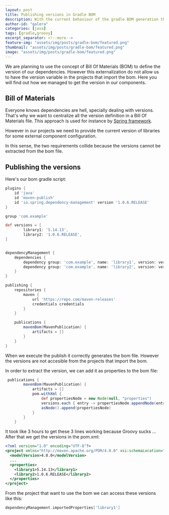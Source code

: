 ```yaml
---
layout: post
title: Publishing versions in Gradle BOM
description: With the current behaviour of the gradle BOM generation the version of the dependencies are not available from the client project. In this article we make it available.
author-id: "galera"
categories: [java]
tags: [gradle,groovy]
excerpt_separator: <!--more-->
feature-img: "assets/img/posts/gradle-bom/featured.png"
thumbnail: "assets/img/posts/gradle-bom/featured.png"
image: "assets/img/posts/gradle-bom/featured.png"
---
```

<p>We are planning to use the concept of Bill Of Materials (BOM) to define the version of our dependencies. However this externalization do not allow us to have the version variable in the projects that import the bom. Here you will find out how we managed to get the version in our components.</p>
<p><!--more--></p>
<h2>Bill of Materials</h2>
Everyone knows dependencies are hell, specially dealing with versions. That's why we want to centralize all the version definition in a Bill Of Materials file. This approach is used for instance by <a href="https://spring.io/blog/2015/02/23/better-dependency-management-for-gradle">Spring framework</a>.

However in our projects we need to provide the current version of libraries for some external component configuration.

In this sense, the two requirements collide because the versions cannot be extracted from the bom file.

<h2>Publishing the versions</h2>

Here's our bom gradle script:

```groovy
plugins {
    id 'java'
    id 'maven-publish'
    id 'io.spring.dependency-management' version '1.0.6.RELEASE'
}

group 'com.example'

def versions = [
        library1: '5.14.13',
        library2: '1.0.6.RELEASE',  
]


dependencyManagement {
    dependencies {
        dependency group: 'com.example', name: 'library1', version: versions.library1
        dependency group: 'com.example', name: 'library2', version: versions.library2    
    }
}

publishing {
    repositories {
        maven {
            url 'https://repo.com/maven-releases'
            credentials credentials
        }
    }

    publications {
        mavenBom(MavenPublication) {
            artifacts = []
        }
    }
}
```

When we execute the publish it correctly generates the bom file. However the versions are not accesible from the projects that import the bom.

In order to extract the version, we can add it as properties to the bom file:

```groovy
 publications {
        mavenBom(MavenPublication) {
            artifacts = []
            pom.withXml {
                def propertiesNode = new Node(null, "properties")
                versions.each { entry -> propertiesNode.appendNode(entry.key, entry.value) }
                asNode().append(propertiesNode)
            }
        }
    }
```

It took like 3 hours to get these 3 lines working because Groovy sucks ... After that we get the versions in the pom.xml:

```xml
<?xml version="1.0" encoding="UTF-8"?>
<project xmlns="http://maven.apache.org/POM/4.0.0" xsi:schemaLocation="http://maven.apache.org/POM/4.0.0 http://maven.apache.org/xsd/maven-4.0.0.xsd" xmlns:xsi="http://www.w3.org/2001/XMLSchema-instance">
  <modelVersion>4.0.0</modelVersion>
  ...
  <properties>
    <library1>5.14.13</library1>
    <library2>1.0.6.RELEASE</library2>
  </properties>
</project>

```

From the project that want to use the bom we can access these versions like this:

```groovy
dependencyManagement.importedProperties['library1']
```
